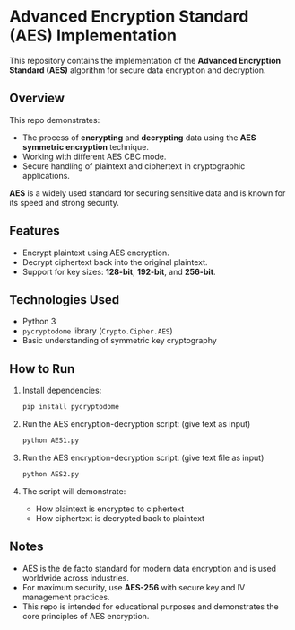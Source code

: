 # Advanced Encryption Standard (AES) Implementation
This repository contains the implementation of the **Advanced Encryption Standard (AES)** algorithm for secure data encryption and decryption.

## Overview

This repo demonstrates:
- The process of **encrypting** and **decrypting** data using the **AES symmetric encryption** technique.
- Working with different AES CBC mode.
- Secure handling of plaintext and ciphertext in cryptographic applications.

**AES** is a widely used standard for securing sensitive data and is known for its speed and strong security.

## Features

- Encrypt plaintext using AES encryption.
- Decrypt ciphertext back into the original plaintext.
- Support for key sizes: **128-bit**, **192-bit**, and **256-bit**.

## Technologies Used

- Python 3
- `pycryptodome` library (`Crypto.Cipher.AES`)
- Basic understanding of symmetric key cryptography

## How to Run

1. Install dependencies:
   ```bash
   pip install pycryptodome
   ```

2. Run the AES encryption-decryption script: (give text as input)
   ```bash
   python AES1.py
   ```
3. Run the AES encryption-decryption script: (give text file as input)
   ```bash
   python AES2.py
   ```

4. The script will demonstrate:
   - How plaintext is encrypted to ciphertext
   - How ciphertext is decrypted back to plaintext

## Notes

- AES is the de facto standard for modern data encryption and is used worldwide across industries.
- For maximum security, use **AES-256** with secure key and IV management practices.
- This repo is intended for educational purposes and demonstrates the core principles of AES encryption.

